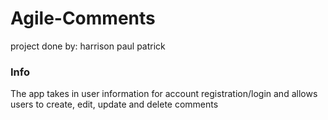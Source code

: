 # Agile-Comments 
project done by:
harrison
paul
patrick

### Info
The app takes in user information for account registration/login and allows users
to create, edit, update and delete comments
